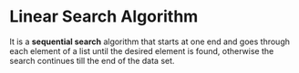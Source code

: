 # Linear Search Algorithm

It is a **sequential search** algorithm that starts at one end and goes through each element of a list until the desired element is found, otherwise the search continues till the end of the data set.
